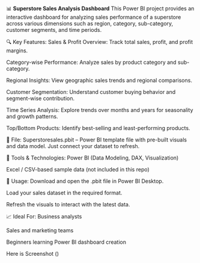 
📊 **Superstore Sales Analysis Dashboard**
This Power BI project provides an interactive dashboard for analyzing sales performance of a superstore across various dimensions such as region, category, sub-category, customer segments, and time periods.

🔍 Key Features:
Sales & Profit Overview: Track total sales, profit, and profit margins.

Category-wise Performance: Analyze sales by product category and sub-category.

Regional Insights: View geographic sales trends and regional comparisons.

Customer Segmentation: Understand customer buying behavior and segment-wise contribution.

Time Series Analysis: Explore trends over months and years for seasonality and growth patterns.

Top/Bottom Products: Identify best-selling and least-performing products.

📁 File:
Superstoresales.pbit – Power BI template file with pre-built visuals and data model. Just connect your dataset to refresh.

🧰 Tools & Technologies:
Power BI (Data Modeling, DAX, Visualization)

Excel / CSV-based sample data (not included in this repo)

🚀 Usage:
Download and open the .pbit file in Power BI Desktop.

Load your sales dataset in the required format.

Refresh the visuals to interact with the latest data.

📈 Ideal For:
Business analysts

Sales and marketing teams

Beginners learning Power BI dashboard creation

Here is Screenshot
()

